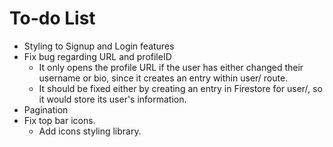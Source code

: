# To-do List

- Styling to Signup and Login features
- Fix bug regarding URL and profileID
  - It only opens the profile URL if the user has either changed their username or bio, since it creates an entry within user/ route.
  - It should be fixed either by creating an entry in Firestore for user/, so it would store its user's information.
- Pagination
- Fix top bar icons.
  - Add icons styling library.
